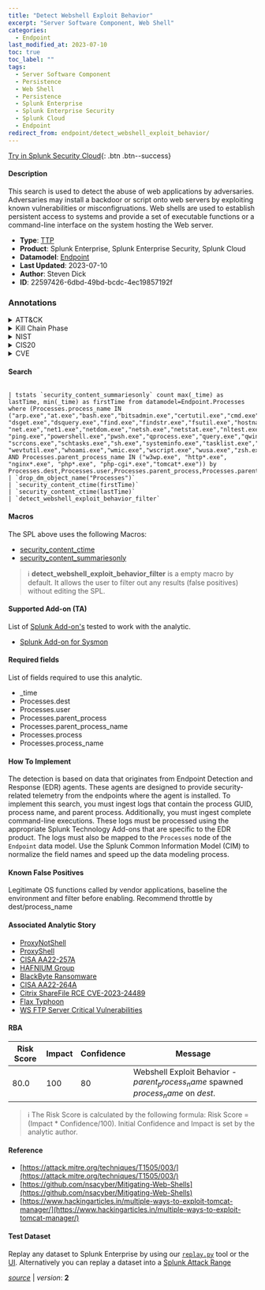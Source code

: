 ```yaml
---
title: "Detect Webshell Exploit Behavior"
excerpt: "Server Software Component, Web Shell"
categories:
  - Endpoint
last_modified_at: 2023-07-10
toc: true
toc_label: ""
tags:
  - Server Software Component
  - Persistence
  - Web Shell
  - Persistence
  - Splunk Enterprise
  - Splunk Enterprise Security
  - Splunk Cloud
  - Endpoint
redirect_from: endpoint/detect_webshell_exploit_behavior/
---
```




[Try in Splunk Security Cloud](https://www.splunk.com/en_us/cyber-security.html){: .btn .btn--success}

#### Description

This search is used to detect the abuse of web applications by adversaries. Adversaries may install a backdoor or script onto web servers by exploiting known vulnerabilities or misconfigruations. Web shells are used to establish persistent access to systems and provide a set of executable functions or a command-line interface on the system hosting the Web server.

- **Type**: [TTP](https://github.com/splunk/security_content/wiki/Detection-Analytic-Types)
- **Product**: Splunk Enterprise, Splunk Enterprise Security, Splunk Cloud
- **Datamodel**: [Endpoint](https://docs.splunk.com/Documentation/CIM/latest/User/Endpoint)
- **Last Updated**: 2023-07-10
- **Author**: Steven Dick
- **ID**: 22597426-6dbd-49bd-bcdc-4ec19857192f

### Annotations
<details>
  <summary>ATT&CK</summary>

<div markdown="1">

#### [ATT&CK](https://attack.mitre.org/)

| ID          | Technique   | Tactic         |
| ----------- | ----------- |--------------- |
| [T1505](https://attack.mitre.org/techniques/T1505/) | Server Software Component | Persistence |

| [T1505.003](https://attack.mitre.org/techniques/T1505/003/) | Web Shell | Persistence |

</div>
</details>


<details>
  <summary>Kill Chain Phase</summary>

<div markdown="1">

* Installation


</div>
</details>


<details>
  <summary>NIST</summary>

<div markdown="1">

* DE.CM



</div>
</details>

<details>
  <summary>CIS20</summary>

<div markdown="1">

* CIS 10



</div>
</details>

<details>
  <summary>CVE</summary>

<div markdown="1">


</div>
</details>


#### Search

```

| tstats `security_content_summariesonly` count max(_time) as lastTime, min(_time) as firstTime from datamodel=Endpoint.Processes where (Processes.process_name IN ("arp.exe","at.exe","bash.exe","bitsadmin.exe","certutil.exe","cmd.exe","cscript.exe", "dsget.exe","dsquery.exe","find.exe","findstr.exe","fsutil.exe","hostname.exe","ipconfig.exe","ksh.exe","nbstat.exe", "net.exe","net1.exe","netdom.exe","netsh.exe","netstat.exe","nltest.exe","nslookup.exe","ntdsutil.exe","pathping.exe", "ping.exe","powershell.exe","pwsh.exe","qprocess.exe","query.exe","qwinsta.exe","reg.exe","rundll32.exe","sc.exe", "scrcons.exe","schtasks.exe","sh.exe","systeminfo.exe","tasklist.exe","tracert.exe","ver.exe","vssadmin.exe", "wevtutil.exe","whoami.exe","wmic.exe","wscript.exe","wusa.exe","zsh.exe") AND Processes.parent_process_name IN ("w3wp.exe", "http*.exe", "nginx*.exe", "php*.exe", "php-cgi*.exe","tomcat*.exe")) by Processes.dest,Processes.user,Processes.parent_process,Processes.parent_process_name,Processes.process,Processes.process_name 
| `drop_dm_object_name("Processes")` 
| `security_content_ctime(firstTime)` 
| `security_content_ctime(lastTime)` 
| `detect_webshell_exploit_behavior_filter`
```

#### Macros
The SPL above uses the following Macros:
* [security_content_ctime](https://github.com/splunk/security_content/blob/develop/macros/security_content_ctime.yml)
* [security_content_summariesonly](https://github.com/splunk/security_content/blob/develop/macros/security_content_summariesonly.yml)

> :information_source:
> **detect_webshell_exploit_behavior_filter** is a empty macro by default. It allows the user to filter out any results (false positives) without editing the SPL.


#### Supported Add-on (TA)
List of [Splunk Add-on's](https://docs.splunk.com/Documentation/AddOns/released/Overview/AboutSplunkadd-ons) tested to work with the analytic.

* [Splunk Add-on for Sysmon](https://splunkbase.splunk.com/app/5709)


#### Required fields
List of fields required to use this analytic.
* _time
* Processes.dest
* Processes.user
* Processes.parent_process
* Processes.parent_process_name
* Processes.process
* Processes.process_name



#### How To Implement
The detection is based on data that originates from Endpoint Detection and Response (EDR) agents. These agents are designed to provide security-related telemetry from the endpoints where the agent is installed. To implement this search, you must ingest logs that contain the process GUID, process name, and parent process. Additionally, you must ingest complete command-line executions. These logs must be processed using the appropriate Splunk Technology Add-ons that are specific to the EDR product. The logs must also be mapped to the `Processes` node of the `Endpoint` data model. Use the Splunk Common Information Model (CIM) to normalize the field names and speed up the data modeling process.
#### Known False Positives
Legitimate OS functions called by vendor applications, baseline the environment and filter before enabling. Recommend throttle by dest/process_name

#### Associated Analytic Story
* [ProxyNotShell](/stories/proxynotshell)
* [ProxyShell](/stories/proxyshell)
* [CISA AA22-257A](/stories/cisa_aa22-257a)
* [HAFNIUM Group](/stories/hafnium_group)
* [BlackByte Ransomware](/stories/blackbyte_ransomware)
* [CISA AA22-264A](/stories/cisa_aa22-264a)
* [Citrix ShareFile RCE CVE-2023-24489](/stories/citrix_sharefile_rce_cve-2023-24489)
* [Flax Typhoon](/stories/flax_typhoon)
* [WS FTP Server Critical Vulnerabilities](/stories/ws_ftp_server_critical_vulnerabilities)




#### RBA

| Risk Score  | Impact      | Confidence   | Message      |
| ----------- | ----------- |--------------|--------------|
| 80.0 | 100 | 80 | Webshell Exploit Behavior - $parent_process_name$ spawned $process_name$ on $dest$. |


> :information_source:
> The Risk Score is calculated by the following formula: Risk Score = (Impact * Confidence/100). Initial Confidence and Impact is set by the analytic author.


#### Reference

* [https://attack.mitre.org/techniques/T1505/003/](https://attack.mitre.org/techniques/T1505/003/)
* [https://github.com/nsacyber/Mitigating-Web-Shells](https://github.com/nsacyber/Mitigating-Web-Shells)
* [https://www.hackingarticles.in/multiple-ways-to-exploit-tomcat-manager/](https://www.hackingarticles.in/multiple-ways-to-exploit-tomcat-manager/)



#### Test Dataset
Replay any dataset to Splunk Enterprise by using our [`replay.py`](https://github.com/splunk/attack_data#using-replaypy) tool or the [UI](https://github.com/splunk/attack_data#using-ui).
Alternatively you can replay a dataset into a [Splunk Attack Range](https://github.com/splunk/attack_range#replay-dumps-into-attack-range-splunk-server)




[*source*](https://github.com/splunk/security_content/tree/develop/detections/endpoint/detect_webshell_exploit_behavior.yml) \| *version*: **2**
